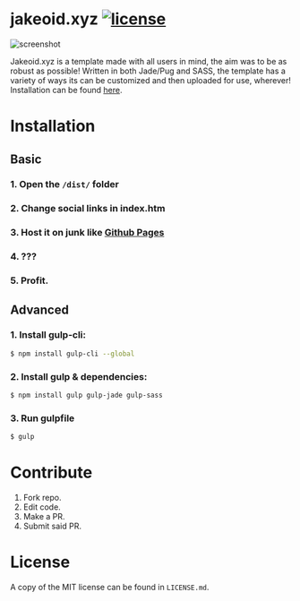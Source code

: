 # jakeoid.xyz [![license](https://img.shields.io/github/license/jakeoid/jakeoid.xyz.svg)]() 

![screenshot](https://i.am-a.ninja/ffeb00.png
)

Jakeoid.xyz is a template made with all users in mind, the aim was to be as robust as possible! Written in both Jade/Pug and SASS, the template has a variety of ways its can be customized and then uploaded for use, wherever! Installation can be found [here](#Installation).

# Installation

## Basic

### 1. Open the `/dist/` folder
### 2. Change social links in index.htm
### 3. Host it on junk like [Github Pages](https://pages.github.com/)
### 4. ???
### 5. Profit.

## Advanced

### 1. Install gulp-cli:

```sh
$ npm install gulp-cli --global
```

### 2. Install gulp & dependencies:
```sh
$ npm install gulp gulp-jade gulp-sass
```

### 3. Run gulpfile
```sh
$ gulp
```
# Contribute

1. Fork repo.
2. Edit code.
3. Make a PR.
4. Submit said PR.

# License

A copy of the MIT license can be found in `LICENSE.md`.
